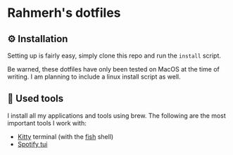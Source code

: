 # Rahmerh's dotfiles

## ⚙️ Installation

Setting up is fairly easy, simply clone this repo and run the `install` script.

Be warned, these dotfiles have only been tested on MacOS at the time of writing. I am planning to include a linux install script as well.

## 📝 Used tools

I install all my applications and tools using brew. The following are the most important tools I work with:

- [Kitty](https://github.com/kovidgoyal/kitty) terminal (with the [fish](https://github.com/fish-shell/fish-shell) shell)
- [Spotify tui](https://github.com/Rigellute/spotify-tui)
